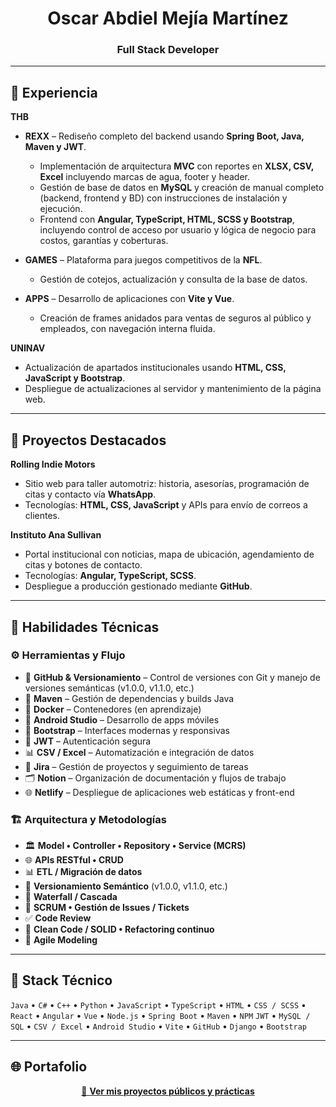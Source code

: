 <h1 align="center">Oscar Abdiel Mejía Martínez</h1>
<h3 align="center">Full Stack Developer</h3>

---

## 🧰 Experiencia

**THB**  
- **REXX** – Rediseño completo del backend usando **Spring Boot, Java, Maven y JWT**.  
  - Implementación de arquitectura **MVC** con reportes en **XLSX, CSV, Excel** incluyendo marcas de agua, footer y header.  
  - Gestión de base de datos en **MySQL** y creación de manual completo (backend, frontend y BD) con instrucciones de instalación y ejecución.  
  - Frontend con **Angular, TypeScript, HTML, SCSS y Bootstrap**, incluyendo control de acceso por usuario y lógica de negocio para costos, garantías y coberturas.  

- **GAMES** – Plataforma para juegos competitivos de la **NFL**.  
  - Gestión de cotejos, actualización y consulta de la base de datos.  

- **APPS** – Desarrollo de aplicaciones con **Vite y Vue**.  
  - Creación de frames anidados para ventas de seguros al público y empleados, con navegación interna fluida.

**UNINAV**  
- Actualización de apartados institucionales usando **HTML, CSS, JavaScript y Bootstrap**.  
- Despliegue de actualizaciones al servidor y mantenimiento de la página web.

---

## 🚀 Proyectos Destacados

**Rolling Indie Motors**  
- Sitio web para taller automotriz: historia, asesorías, programación de citas y contacto vía **WhatsApp**.  
- Tecnologías: **HTML, CSS, JavaScript** y APIs para envío de correos a clientes.

**Instituto Ana Sullivan**  
- Portal institucional con noticias, mapa de ubicación, agendamiento de citas y botones de contacto.  
- Tecnologías: **Angular, TypeScript, SCSS**.  
- Despliegue a producción gestionado mediante **GitHub**.

---

## 🧠 Habilidades Técnicas

### ⚙️ Herramientas y Flujo
- 🐙 **GitHub & Versionamiento** – Control de versiones con Git y manejo de versiones semánticas (v1.0.0, v1.1.0, etc.)
- 🧩 **Maven** – Gestión de dependencias y builds Java  
- 🐳 **Docker** – Contenedores (en aprendizaje)  
- 📱 **Android Studio** – Desarrollo de apps móviles  
- 🎨 **Bootstrap** – Interfaces modernas y responsivas  
- 🔐 **JWT** – Autenticación segura  
- 📊 **CSV / Excel** – Automatización e integración de datos  
- 📌 **Jira** – Gestión de proyectos y seguimiento de tareas  
- 🗂️ **Notion** – Organización de documentación y flujos de trabajo  
- 🌐 **Netlify** – Despliegue de aplicaciones web estáticas y front-end

### 🏗️ Arquitectura y Metodologías
- 🏛️ **Model • Controller • Repository • Service (MCRS)**  
- 🌐 **APIs RESTful • CRUD**
- 📊 **ETL / Migración de datos**
- 🔄 **Versionamiento Semántico** (v1.0.0, v1.1.0, etc.)  
- 🧩 **Waterfall / Cascada**  
- 📌 **SCRUM • Gestión de Issues / Tickets**  
- ✅ **Code Review**  
- 🧹 **Clean Code / SOLID • Refactoring continuo**  
- 📐 **Agile Modeling**

  
---

## 🧩 Stack Técnico
`Java` • `C#` • `C++` • `Python` • `JavaScript` • `TypeScript` • `HTML` • `CSS / SCSS` • `React` • `Angular` • `Vue` • `Node.js` • `Spring Boot` • `Maven` • `NPM` 
                                 `JWT` • `MySQL / SQL` • `CSV / Excel` • `Android Studio` • `Vite` • `GitHub` • `Django` • `Bootstrap`

---

## 🌐 Portafolio
<p align="center">
  <a href="https://github.com/Abdiel-Mejia?tab=repositories" target="_blank">
    🎯 <b>Ver mis proyectos públicos y prácticas</b>
  </a>
</p>


